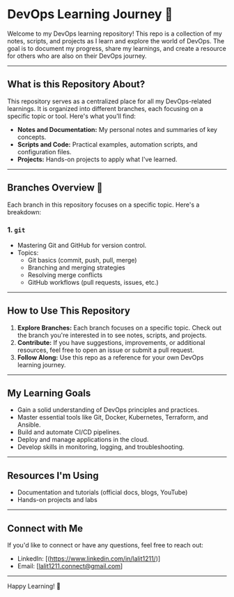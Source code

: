# DevOps Learning Journey 🚀

Welcome to my DevOps learning repository! This repo is a collection of my notes, scripts, and projects as I learn and explore the world of DevOps. The goal is to document my progress, share my learnings, and create a resource for others who are also on their DevOps journey.

---

## **What is this Repository About?**
This repository serves as a centralized place for all my DevOps-related learnings. It is organized into different branches, each focusing on a specific topic or tool. Here's what you'll find:

- **Notes and Documentation:** My personal notes and summaries of key concepts.
- **Scripts and Code:** Practical examples, automation scripts, and configuration files.
- **Projects:** Hands-on projects to apply what I've learned.


---

## **Branches Overview 🌿**

Each branch in this repository focuses on a specific topic. Here's a breakdown:

### 1. **`git`**
   - Mastering Git and GitHub for version control.
   - Topics:
     - Git basics (commit, push, pull, merge)
     - Branching and merging strategies
     - Resolving merge conflicts
     - GitHub workflows (pull requests, issues, etc.)

     
---

## **How to Use This Repository**
1. **Explore Branches:** Each branch focuses on a specific topic. Check out the branch you're interested in to see notes, scripts, and projects.
2. **Contribute:** If you have suggestions, improvements, or additional resources, feel free to open an issue or submit a pull request.
3. **Follow Along:** Use this repo as a reference for your own DevOps learning journey.

---

## **My Learning Goals**
- Gain a solid understanding of DevOps principles and practices.
- Master essential tools like Git, Docker, Kubernetes, Terraform, and Ansible.
- Build and automate CI/CD pipelines.
- Deploy and manage applications in the cloud.
- Develop skills in monitoring, logging, and troubleshooting.

---

## **Resources I'm Using**
- Documentation and tutorials (official docs, blogs, YouTube)
- Hands-on projects and labs

---

## **Connect with Me**
If you'd like to connect or have any questions, feel free to reach out:
- LinkedIn: [(https://www.linkedin.com/in/lalit1211/)]
- Email: [lalit1211.connect@gmail.com]

---

Happy Learning! 🎉


